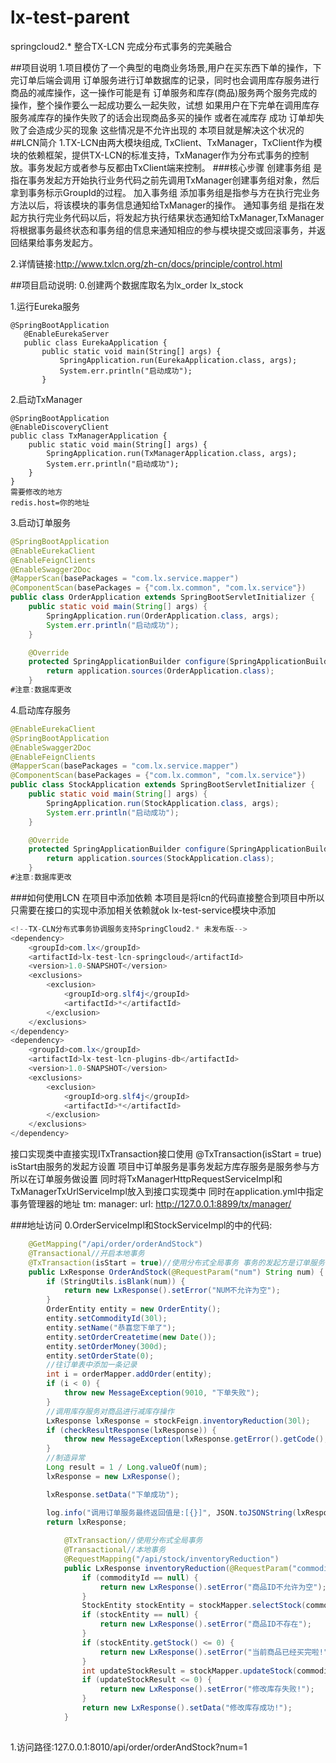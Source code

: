 # lx-test-parent
springcloud2.* 整合TX-LCN   完成分布式事务的完美融合

##项目说明
1.项目模仿了一个典型的电商业务场景,用户在买东西下单的操作，下完订单后端会调用
订单服务进行订单数据库的记录，同时也会调用库存服务进行商品的减库操作，这一操作可能是有
订单服务和库存(商品)服务两个服务完成的操作，整个操作要么一起成功要么一起失败，试想
如果用户在下完单在调用库存服务减库存的操作失败了的话会出现商品多买的操作
或者在减库存 成功 订单却失败了会造成少买的现象  这些情况是不允许出现的
本项目就是解决这个状况的
##LCN简介
1.TX-LCN由两大模块组成, TxClient、TxManager，TxClient作为模块的依赖框架，提供TX-LCN的标准支持，TxManager作为分布式事务的控制放。事务发起方或者参与反都由TxClient端来控制。
###核心步骤
创建事务组
是指在事务发起方开始执行业务代码之前先调用TxManager创建事务组对象，然后拿到事务标示GroupId的过程。
加入事务组
添加事务组是指参与方在执行完业务方法以后，将该模块的事务信息通知给TxManager的操作。
通知事务组
是指在发起方执行完业务代码以后，将发起方执行结果状态通知给TxManager,TxManager将根据事务最终状态和事务组的信息来通知相应的参与模块提交或回滚事务，并返回结果给事务发起方。

2.详情链接:http://www.txlcn.org/zh-cn/docs/principle/control.html

##项目启动说明:
0.创建两个数据库取名为lx_order  lx_stock

1.运行Eureka服务
```
@SpringBootApplication
   @EnableEurekaServer
   public class EurekaApplication {
       public static void main(String[] args) {
           SpringApplication.run(EurekaApplication.class, args);
           System.err.println("启动成功");
       }
```
2.启动TxManager
```
@SpringBootApplication
@EnableDiscoveryClient
public class TxManagerApplication {
    public static void main(String[] args) {
        SpringApplication.run(TxManagerApplication.class, args);
        System.err.println("启动成功");
    }
}
需要修改的地方
redis.host=你的地址
```
3.启动订单服务
```java
@SpringBootApplication
@EnableEurekaClient
@EnableFeignClients
@EnableSwagger2Doc
@MapperScan(basePackages = "com.lx.service.mapper")
@ComponentScan(basePackages = {"com.lx.common", "com.lx.service"})
public class OrderApplication extends SpringBootServletInitializer {
    public static void main(String[] args) {
        SpringApplication.run(OrderApplication.class, args);
        System.err.println("启动成功");
    }

    @Override
    protected SpringApplicationBuilder configure(SpringApplicationBuilder application) {
        return application.sources(OrderApplication.class);
    }
#注意:数据库更改
```
4.启动库存服务
```java
@EnableEurekaClient
@SpringBootApplication
@EnableSwagger2Doc
@EnableFeignClients
@MapperScan(basePackages = "com.lx.service.mapper")
@ComponentScan(basePackages = {"com.lx.common", "com.lx.service"})
public class StockApplication extends SpringBootServletInitializer {
    public static void main(String[] args) {
        SpringApplication.run(StockApplication.class, args);
        System.err.println("启动成功");
    }

    @Override
    protected SpringApplicationBuilder configure(SpringApplicationBuilder application) {
        return application.sources(StockApplication.class);
    }
#注意:数据库更改
```
###如何使用LCN
在项目中添加依赖 本项目是将lcn的代码直接整合到项目中所以只需要在接口的实现中添加相关依赖就ok
lx-test-service模块中添加
```java
<!--TX-CLN分布式事务协调服务支持SpringCloud2.* 未发布版-->
<dependency>
    <groupId>com.lx</groupId>
    <artifactId>lx-test-lcn-springcloud</artifactId>
    <version>1.0-SNAPSHOT</version>
    <exclusions>
        <exclusion>
            <groupId>org.slf4j</groupId>
            <artifactId>*</artifactId>
        </exclusion>
    </exclusions>
</dependency>
<dependency>
    <groupId>com.lx</groupId>
    <artifactId>lx-test-lcn-plugins-db</artifactId>
    <version>1.0-SNAPSHOT</version>
    <exclusions>
        <exclusion>
            <groupId>org.slf4j</groupId>
            <artifactId>*</artifactId>
        </exclusion>
    </exclusions>
</dependency>
```
接口实现类中直接实现ITxTransaction接口使用 @TxTransaction(isStart = true)
isStart由服务的发起方设置 项目中订单服务是事务发起方库存服务是服务参与方所以在订单服务做设置
同时将TxManagerHttpRequestServiceImpl和TxManagerTxUrlServiceImpl放入到接口实现类中
同时在application.yml中指定
事务管理器的地址
tm: 
   manager: 
        url: http://127.0.0.1:8899/tx/manager/
        
###地址访问
0.OrderServiceImpl和StockServiceImpl的中的代码:
```java
    @GetMapping("/api/order/orderAndStock")
    @Transactional//开启本地事务
    @TxTransaction(isStart = true)//使用分布式全局事务 事务的发起方是订单服务
    public LxResponse OrderAndStock(@RequestParam("num") String num) {
        if (StringUtils.isBlank(num)) {
            return new LxResponse().setError("NUM不允许为空");
        }
        OrderEntity entity = new OrderEntity();
        entity.setCommodityId(30l);
        entity.setName("恭喜您下单了");
        entity.setOrderCreatetime(new Date());
        entity.setOrderMoney(300d);
        entity.setOrderState(0);
        //往订单表中添加一条记录
        int i = orderMapper.addOrder(entity);
        if (i < 0) {
            throw new MessageException(9010, "下单失败");
        }
        //调用库存服务对商品进行减库存操作
        LxResponse lxResponse = stockFeign.inventoryReduction(30l);
        if (checkResultResponse(lxResponse)) {
            throw new MessageException(lxResponse.getError().getCode(), lxResponse.getError().getMessage());
        }
        //制造异常
        Long result = 1 / Long.valueOf(num);
        lxResponse = new LxResponse();

        lxResponse.setData("下单成功");

        log.info("调用订单服务最终返回值是:[{}]", JSON.toJSONString(lxResponse));
        return lxResponse;
        
            @TxTransaction//使用分布式全局事务
            @Transactional//本地事务
            @RequestMapping("/api/stock/inventoryReduction")
            public LxResponse inventoryReduction(@RequestParam("commodityId") Long commodityId) {
                if (commodityId == null) {
                    return new LxResponse().setError("商品ID不允许为空");
                }
                StockEntity stockEntity = stockMapper.selectStock(commodityId);
                if (stockEntity == null) {
                    return new LxResponse().setError("商品ID不存在");
                }
                if (stockEntity.getStock() <= 0) {
                    return new LxResponse().setError("当前商品已经买完啦!");
                }
                int updateStockResult = stockMapper.updateStock(commodityId);
                if (updateStockResult <= 0) {
                    return new LxResponse().setError("修改库存失败!");
                }
                return new LxResponse().setData("修改库存成功!");
            }
        
```
1.访问路径:127.0.0.1:8010/api/order/orderAndStock?num=1



